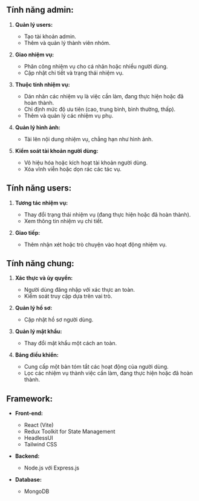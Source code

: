 ### 
## **Tính năng admin:**
1. **Quản lý users:**
    - Tạo tài khoản admin.
    - Thêm và quản lý thành viên nhóm.

2. **Giao nhiệm vụ:**
    - Phân công nhiệm vụ cho cá nhân hoặc nhiều người dùng.
    - Cập nhật chi tiết và trạng thái nhiệm vụ.

3. **Thuộc tính nhiệm vụ:**
    - Dán nhãn các nhiệm vụ là việc cần làm, đang thực hiện hoặc đã hoàn thành.
    - Chỉ định mức độ ưu tiên (cao, trung bình, bình thường, thấp).
    - Thêm và quản lý các nhiệm vụ phụ.

4. **Quản lý hình ảnh:**
    - Tải lên nội dung nhiệm vụ, chẳng hạn như hình ảnh.

5. **Kiểm soát tài khoản người dùng:**
    - Vô hiệu hóa hoặc kích hoạt tài khoản người dùng.
    - Xóa vĩnh viễn hoặc dọn rác các tác vụ.


## **Tính năng users:**
1. **Tương tác nhiệm vụ:**
    - Thay đổi trạng thái nhiệm vụ (đang thực hiện hoặc đã hoàn thành).
    - Xem thông tin nhiệm vụ chi tiết.

2. **Giao tiếp:**
    - Thêm nhận xét hoặc trò chuyện vào hoạt động nhiệm vụ.


## **Tính năng chung:**
1. **Xác thực và ủy quyền:**
    - Người dùng đăng nhập với xác thực an toàn.
    - Kiểm soát truy cập dựa trên vai trò.

2. **Quản lý hồ sơ:**
    - Cập nhật hồ sơ người dùng.

3. **Quản lý mật khẩu:**
    - Thay đổi mật khẩu một cách an toàn.

4. **Bảng điều khiển:**
    - Cung cấp một bản tóm tắt các hoạt động của người dùng.
    - Lọc các nhiệm vụ thành việc cần làm, đang thực hiện hoặc đã hoàn thành.




## **Framework:**
- **Front-end:**
    - React (Vite)
    - Redux Toolkit for State Management
    - HeadlessUI
    - Tailwind CSS 


- **Backend:**
    - Node.js với Express.js
    
- **Database:**
    - MongoDB 
